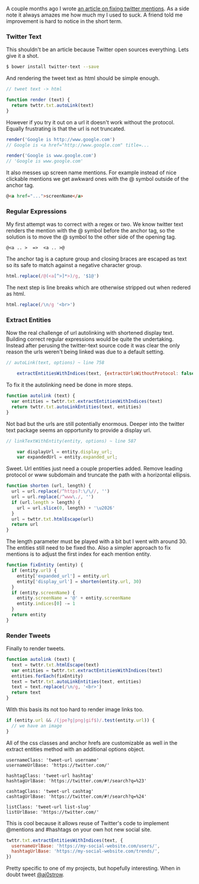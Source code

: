 A couple months ago I wrote [an article on fixing twitter mentions](http://www.ajostrow.me/articles/fixing-twitter-mentions). As a side note it always amazes me how much my I used to suck. A friend told me improvement is hard to notice in the short term.

### Twitter Text

This shouldn't be an article because Twitter open sources everything. Lets give it a shot.

```sh
$ bower install twitter-text --save
```

And rendering the tweet text as html should be simple enough.

```javascript
// tweet text -> html

function render (text) {
  return twttr.txt.autoLink(text)
}
```

However if you try it out on a url it doesn't work without the protocol. Equally frustrating is that the url is not truncated. 

```javascript
render('Google is http://www.google.com')
// Google is <a href="http://www.google.com" title=...

render('Google is www.google.com')
// 'Google is www.google.com'
```

It also messes up screen name mentions. For example instead of nice clickable mentions we get awkward ones with the @ symbol outside of the anchor tag. 

```html
@<a href="...">screenName</a>
```

### Regular Expressions

My first attempt was to correct with a regex or two. We know twitter text renders the mention with the @ symbol before the anchor tag, so the solution is to move the @ symbol to the other side of the opening tag.

```
@<a .. >  =>  <a .. >@
```

The anchor tag is a capture group and closing braces are escaped as text so its safe to match against a negative character group.

```javascript
html.replace(/@(<a[^>]*>)/g, '$1@')
```

The next step is line breaks which are otherwise stripped out when redered as html.

```javascript
html.replace(/\n/g '<br>')
```

### Extract Entities

Now the real challenge of url autolinking with shortened display text. Building correct regular expressions would be quite the undertaking. Instead after perusing the twitter-text source code it was clear the only reason the urls weren't being linked was due to a default setting.

```javascript
// autoLink(text, options) ~ line 758

    extractEntitiesWithIndices(text, {extractUrlsWithoutProtocol: false});
```

To fix it the autolinking need be done in more steps.

```javascript
function autolink (text) {
  var entities = twttr.txt.extractEntitiesWithIndices(text)
  return twttr.txt.autoLinkEntities(text, entities)
}
```

Not bad but the urls are still potentially enormous. Deeper into the twitter text package seems an opportunity to provide a display url.

```javascript
// linkTextWithEntity(entity, options) ~ line 587

    var displayUrl = entity.display_url;
    var expandedUrl = entity.expanded_url;
```

Sweet. Url entities just need a couple properties added. Remove leading protocol or www subdomain and truncate the path with a horizontal ellipsis.

```javascript
function shorten (url, length) {
  url = url.replace(/^https?:\/\//, '')
  url = url.replace(/^www\./, '')
  if (url.length > length) {
    url = url.slice(0, length) + '\u2026'
  }
  url = twttr.txt.htmlEscape(url)
  return url
}
```

The length parameter must be played with a bit but I went with around 30. The entities still need to be fixed tho. Also a simpler approach to fix mentions is to adjust the first index for each mention entity. 

```javascript
function fixEntity (entity) {
  if (entity.url) {
    entity['expanded_url'] = entity.url
    entity['display_url'] = shorten(entity.url, 30)
  }
  if (entity.screenName) {
    entity.screenName = '@' + entity.screenName
    entity.indices[0] -= 1
  }
  return entity
}
```

### Render Tweets

Finally to render tweets.

```javascript
function autolink (text) {
  text = twttr.txt.htmlEscape(text)
  var entities = twttr.txt.extractEntitiesWithIndices(text)
  entities.forEach(fixEntity)
  text = twttr.txt.autoLinkEntities(text, entities)
  text = text.replace(/\n/g, '<br>')
  return text
}
```

With this basis its not too hard to render image links too.

```javascript
if (entity.url && /(jpe?g|png|gif$)/.test(entity.url)) {
  // we have an image
}
```

All of the css classes and anchor hrefs are customizable as well in the extract entities method with an additional options object.

```
usernameClass: 'tweet-url username'
usernameUrlBase: 'https://twitter.com/'

hashtagClass: 'tweet-url hashtag'
hashtagUrlBase: 'https://twitter.com/#!/search?q=%23'

cashtagClass: 'tweet-url cashtag'
cashtagUrlBase: 'https://twitter.com/#!/search?q=%24'

listClass: 'tweet-url list-slug'
listUrlBase: 'https://twitter.com/'
```

This is cool because it allows reuse of Twitter's code to implement @mentions and #hashtags on your own hot new social site. 

```javascript
twttr.txt.extractEntitiesWithIndices(text, {
  usernameUrlBase: 'https://my-social-website.com/users/',
  hashtagUrlBase: 'https://my-social-website.com/trends/',
})
```

Pretty specific to one of my projects, but hopefully interesting. When in doubt tweet [@aj0strow](https://twitter.com/aj0strow). 
